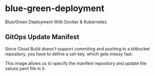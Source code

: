 # blue-green-deployment
Blue/Green Deployment With Docker &amp; Kubernetes 

## GitOps Update Manifest
Since Cloud Build doesn't support commiting and pushing to a bitbucket repository, you have to define a ssh key, which gets messy fast.

This image allows us to specify the manifest repository and update the values.yaml file in it.
